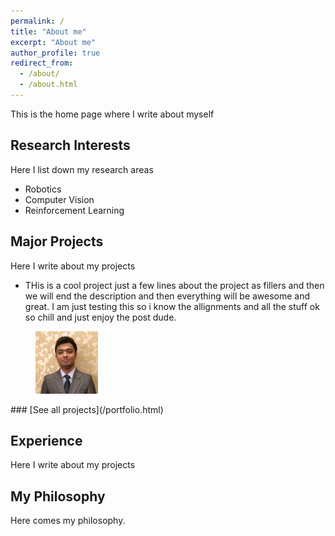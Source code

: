 ```yaml
---
permalink: /
title: "About me"
excerpt: "About me"
author_profile: true
redirect_from: 
  - /about/
  - /about.html
---
```

This is the home page where I write about myself


Research Interests
------------------
Here I list down my research areas
- Robotics
- Computer Vision
- Reinforcement Learning

Major Projects
--------------
Here I write about my projects
- THis is a cool project just a few lines about the project as fillers and then we will end the description and then everything will be awesome and great. I am just testing this so i know the allignments and all the stuff ok so chill and just enjoy the post dude.
<figure style="width: 100px" class="align-right">
  <img src="/images/profile.png" alt="">
</figure> 
### [See all projects](/portfolio.html)


Experience
----------
Here I write about my projects


My Philosophy
-------------
Here comes my philosophy.


